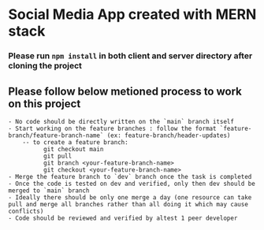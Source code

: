 # Social Media App created with MERN stack

### Please run `npm install` in both client and server directory after cloning the project

## Please follow below metioned process to work on this project
    - No code should be directly written on the `main` branch itself
    - Start working on the feature branches : follow the format `feature-branch/feature-branch-name` (ex: feature-branch/header-updates)
        -- to create a feature branch:
              git checkout main
              git pull
              git branch <your-feature-branch-name>
              git checkout <your-feature-branch-name>
    - Merge the feature branch to `dev` branch once the task is completed
    - Once the code is tested on dev and verified, only then dev should be merged to `main` branch
    - Ideally there should be only one merge a day (one resource can take pull and merge all branches rather than all doing it which may cause conflicts)
    - Code should be reviewed and verified by altest 1 peer developer    